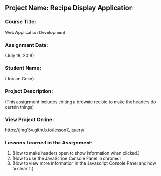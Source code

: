 ## Project Name:  Recipe Display Application

### Course Title:
Web Application Development

### Assignment Date:  
(July 18, 2018)

### Student Name:  
(Jordan Geon)

### Project Description:
(This assignment includes editing a brownie recipie to make the headers do certain things)

### View Project Online:
https://jmg15v.github.io/lesson7_jquery/

### Lessons Learned in the Assignment:
1. (How to make headers open to show information when clicked.)
2. (How to use the JavaScripe Console Panel in chrome.)
3. (How to view more information in the Javascript Console Panel and how to clear it.)

